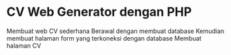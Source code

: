 # CV Web Generator dengan PHP
Membuat web CV sederhana
Berawal dengan membuat database
Kemudian membuat halaman form yang terkoneksi dengan database
Membuat halaman CV
